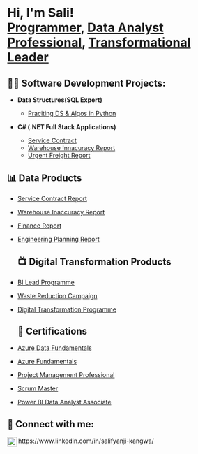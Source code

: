 <h1>Hi, I'm Sali! <br/><a href=" ">Programmer</a>, <a href="">Data Analyst Professional</a>, <a href="">Transformational Leader</a></h1>

<h2>👨‍💻 Software Development Projects:</h2>

- <b>Data Structures(SQL Expert)</b>
  - [Praciting DS & Algos in Python](https://github.com/joshmadakor1/Algorithms-Practice)

- <b>C# (.NET Full Stack Applications)</b>
  - [Service Contract](https://github.com/SaliKangwa/Service-Contract)
  - [Warehouse Innacuracy Report](https://github.com/SaliKangwa/Innacuracy-Report)
  - [Urgent Freight Report](https://www.youtube.com/watch?v=a83ASGn_V_s)


<h2>📊 Data Products</h2>


- [Service Contract Report](https://www.youtube.com/watch?v=uHy3oM7NnoU)
- [Warehouse Inaccuracy Report](https://www.youtube.com/watch?v=N-L9hklSlNk)
- [Finance Report](https://www.youtube.com/watch?v=OfvdQeh79s0)
- [Engineering Planning Report](https://www.youtube.com/watch?v=E2MwRWxDBkA)

  <h2>📺 Digital Transformation Products</h2>

- [BI Lead Programme](https://www.youtube.com/watch?v=a83ASGn_V_s)
- [Waste Reduction Campaign](https://www.youtube.com/watch?v=uHy3oM7NnoU)
- [Digital Transformation Programme](https://www.youtube.com/watch?v=N-L9hklSlNk)

  <h2>📄 Certifications</h2>

- [Azure Data Fundamentals](https://learn.microsoft.com/en-us/users/salifyanjiKangwa-1149/credentials/C3228F0C9C886CC2?ref=https%3A%2F%2Fwww.linkedin.com%2F)
- [Azure Fundamentals](https://learn.microsoft.com/en-us/users/salifyanjikangwa-1149/credentials/9716c835d06385ea?ref=https%3A%2F%2Fwww.linkedin.com%2F)
- [Project Management Professional](https://www.credly.com/badges/b31a4958-e3ca-413b-b8fe-f0e9a9dad301/linked_in_profile)
- [Scrum Master](https://www.scrumstudy.com/certification/verify?type=SMC&number=1039910)
- [Power BI Data Analyst Associate](https://learn.microsoft.com/en-us/users/salifyanjikangwa-1149/credentials/7a8e630f86d3c039?ref=https%3A%2F%2Fwww.linkedin.com%2F)

<h2> 🤳 Connect with me:</h2>
<img align="left" alt="" width="22px" src="https://cdn.jsdelivr.net/npm/simple-icons@v3/icons/linkedin.svg" /> https://www.linkedin.com/in/salifyanji-kangwa/



[linkedin]: https://www.linkedin.com/in/salifyanji-kangwa/

<!--
**joshmadakor1/joshmadakor1** is a ✨ _special_ ✨ repository because its `README.md` (this file) appears on your GitHub profile.

Here are some ideas to get you started:

- 🔭 I’m currently working on ...
- 🌱 I’m currently learning ...
- 👯 I’m looking to collaborate on ...
- 🤔 I’m looking for help with ...
- 💬 Ask me about ...
- 📫 How to reach me: ...
- 😄 Pronouns: ...
- ⚡ Fun fact: ...
-->
